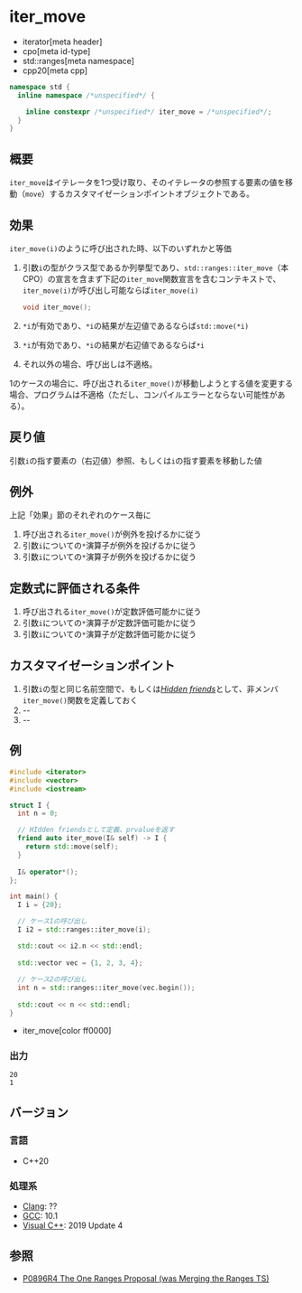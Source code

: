 # iter_move
* iterator[meta header]
* cpo[meta id-type]
* std::ranges[meta namespace]
* cpp20[meta cpp]

```cpp
namespace std {
  inline namespace /*unspecified*/ {

    inline constexpr /*unspecified*/ iter_move = /*unspecified*/;
  }
}
```

## 概要

`iter_move`はイテレータを1つ受け取り、そのイテレータの参照する要素の値を移動（`move`）するカスタマイゼーションポイントオブジェクトである。

## 効果

`iter_move(i)`のように呼び出された時、以下のいずれかと等価

1. 引数`i`の型がクラス型であるか列挙型であり、`std::ranges::iter_move`（本CPO）の宣言を含まず下記の`iter_move`関数宣言を含むコンテキストで、`iter_move(i)`が呼び出し可能ならば`iter_move(i)`
   ```cpp
   void iter_move();
   ```

2. `*i`が有効であり、`*i`の結果が左辺値であるならば`std::move(*i)`

3. `*i`が有効であり、`*i`の結果が右辺値であるならば`*i`

4. それ以外の場合、呼び出しは不適格。


1のケースの場合に、呼び出される`iter_move()`が移動しようとする値を変更する場合、プログラムは不適格（ただし、コンパイルエラーとならない可能性がある）。

## 戻り値

引数`i`の指す要素の（右辺値）参照、もしくは`i`の指す要素を移動した値

## 例外

上記「効果」節のそれぞれのケース毎に

1. 呼び出される`iter_move()`が例外を投げるかに従う
2. 引数`i`についての`*`演算子が例外を投げるかに従う
3. 引数`i`についての`*`演算子が例外を投げるかに従う

## 定数式に評価される条件

1. 呼び出される`iter_move()`が定数評価可能かに従う
2. 引数`i`についての`*`演算子が定数評価可能かに従う
3. 引数`i`についての`*`演算子が定数評価可能かに従う

## カスタマイゼーションポイント

1. 引数`i`の型と同じ名前空間で、もしくは[*Hidden friends*](/article/lib/hidden_friends.md)として、非メンバ`iter_move()`関数を定義しておく
2. --
3. --

## 例
```cpp example
#include <iterator>
#include <vector>
#include <iostream>

struct I {
  int n = 0;

  // HIdden friendsとして定義、prvalueを返す
  friend auto iter_move(I& self) -> I {
    return std::move(self);
  }
  
  I& operator*();
};

int main() {
  I i = {20};

  // ケース1の呼び出し
  I i2 = std::ranges::iter_move(i);

  std::cout << i2.n << std::endl;
  
  std::vector vec = {1, 2, 3, 4};
  
  // ケース2の呼び出し
  int n = std::ranges::iter_move(vec.begin());
  
  std::cout << n << std::endl; 
}
```
* iter_move[color ff0000]

### 出力
```
20
1
```

## バージョン
### 言語
- C++20

### 処理系
- [Clang](/implementation.md#clang): ??
- [GCC](/implementation.md#gcc): 10.1
- [Visual C++](/implementation.md#visual_cpp): 2019 Update 4

## 参照
- [P0896R4 The One Ranges Proposal (was Merging the Ranges TS)](http://www.open-std.org/jtc1/sc22/wg21/docs/papers/2018/p0896r4.pdf)
